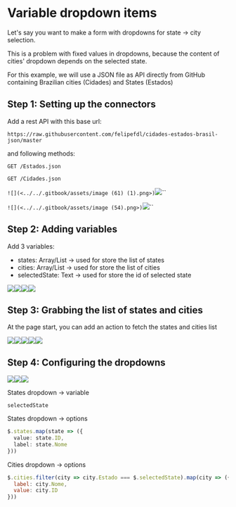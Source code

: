 # Variable dropdown items

Let's say you want to make a form with dropdowns for state -> city selection.

This is a problem with fixed values in dropdowns, because the content of cities' dropdown depends on the selected state.

For this example, we will use a JSON file as API directly from GitHub containing Brazilian cities (Cidades) and States (Estados)

## Step 1: Setting up the connectors

Add a rest API with this base url:

`https://raw.githubusercontent.com/felipefdl/cidades-estados-brasil-json/master`

and following methods:

`GET /Estados.json`

`GET /Cidades.json`

``![](<../../.gitbook/assets/image (61) (1).png>)``![](<../../.gitbook/assets/image (63).png>)``

``![](<../../.gitbook/assets/image (54).png>)``![](<../../.gitbook/assets/image (60) (1).png>)``

## Step 2: Adding variables

Add 3 variables:

* states: Array/List -> used for store the list of states
* cities: Array/List -> used for store the list of cities
* selectedState: Text -> used for store the id of selected state

![](<../../.gitbook/assets/image (53) (1).png>)![](<../../.gitbook/assets/image (48).png>)![](<../../.gitbook/assets/image (57).png>)![](<../../.gitbook/assets/image (56).png>)

## Step 3: Grabbing the list of states and cities

At the page start, you can add an action to fetch the states and cities list

![](<../../.gitbook/assets/image (66) (1).png>)![](<../../.gitbook/assets/image (49).png>)![](<../../.gitbook/assets/image (59) (1).png>)![](<../../.gitbook/assets/image (52) (1).png>)![](<../../.gitbook/assets/image (58) (1).png>)

## Step 4: Configuring the dropdowns

![](<../../.gitbook/assets/image (55).png>)![](<../../.gitbook/assets/image (62) (1).png>)![](<../../.gitbook/assets/image (47).png>)

States dropdown -> variable

`selectedState`

States dropdown -> options

```typescript
$.states.map(state => ({
  value: state.ID,
  label: state.Nome
}))
```

Cities dropdown -> options

```javascript
$.cities.filter(city => city.Estado === $.selectedState).map(city => ({
  label: city.Nome,
  value: city.ID
}))
```
